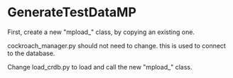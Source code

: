 # GenerateTestDataMP


First, create a new "mpload_<tablename>" class, by copying an existing one.

cockroach_manager.py should not need to change.  this is used to connect to the database.

Change load_crdb.py to load and call the new "mpload_<tablename>" class.


